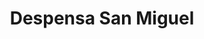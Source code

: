 ---
title: "Despensa San Miguel"
url: /fernando-de-la-mora/despensa-san-miguel/
shop: Lebensmittel
---